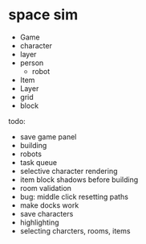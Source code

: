 # space sim

 * Game
  * character
   * layer
   * person
     * robot
  * Item
   * Layer
  * grid
   * block


todo:
 * save game panel
 * building
 * robots
 * task queue
 * selective character rendering
 * item block shadows before building
 * room validation
 * bug: middle click resetting paths
 * make docks work
 * save characters
 * highlighting
 * selecting charcters, rooms, items